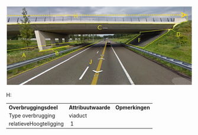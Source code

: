 ![Overbrugging1.jpg](media/557d1e3d4b9cf29333b4327162bd938f2ae8ee4b.jpg)

H:

|                        |                     |                 |
|------------------------|---------------------|-----------------|
| **Overbruggingsdeel**  | **Attribuutwaarde** | **Opmerkingen** |
| Type overbrugging      | viaduct             |                 |
| relatieveHoogteligging |  1                  |                 |
